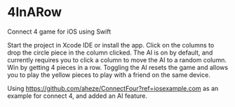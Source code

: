 # 4InARow
Connect 4 game for iOS using Swift


Start the project in Xcode IDE or install the app. Click on the columns to drop the circle piece in the column clicked. The AI is on by default, and currently requires you to click a column to move the AI to a random column. Win by getting 4 pieces in a row. Toggling the AI resets the game and allows you to play the yellow pieces to play with a friend on the same device.

Using https://github.com/aheze/ConnectFour?ref=iosexample.com as an example for connect 4, and added an AI feature.

